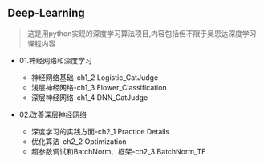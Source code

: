 ## Deep-Learning
> 这是用python实现的深度学习算法项目,内容包括但不限于吴恩达深度学习课程内容

+ 01.神经网络和深度学习
    + 神经网络基础-ch1_2 Logistic_CatJudge 
    + 浅层神经网络-ch1_3 Flower_Classification
    + 深层神经网络-ch1_4 DNN_CatJudge

+ 02.改善深层神经网络
    + 深度学习的实践方面-ch2_1 Practice Details
    + 优化算法-ch2_2 Optimization
    + 超参数调试和BatchNorm、框架-ch2_3 BatchNorm_TF 
